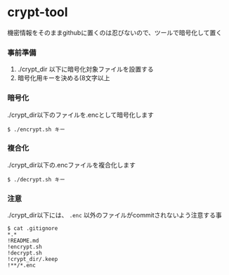 # crypt-tool

機密情報をそのままgithubに置くのは忍びないので、ツールで暗号化して置く


### 事前準備

1. ./crypt_dir 以下に暗号化対象ファイルを設置する
1. 暗号化用キーを決める(8文字以上

### 暗号化
./crypt_dir以下のファイルを.encとして暗号化します

```
$ ./encrypt.sh キー

```

### 複合化
./crypt_dir以下の.encファイルを複合化します

```
$ ./decrypt.sh キー
```

### 注意
./crypt_dir以下には、 `.enc` 以外のファイルがcommitされないよう注意する事

```
$ cat .gitignore
*.*
!README.md
!encrypt.sh
!decrypt.sh
!crypt_dir/.keep
!**/*.enc
```
